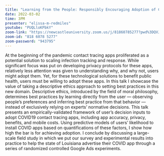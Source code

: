 ```yaml
---
title: "Learning from the People: Responsibly Encouraging Adoption of Contact Tracing Apps"
date: 2022-03-02
time: 3PM
presenter: "elissa-m-redmiles"
youtube: "PUQLloKPbkY"
zoom-link: "https://newcastleuniversity.zoom.us/j/81860785277?pwd%3DQVJ3NnpZNkhqOWpQcXZxVERKSWloUT09"
zoom-id: "818 6078 5277"
zoom-password: "943795"
---
```


At the beginning of the pandemic contact tracing apps proliferated as a potential solution to scaling infection tracking and response. While significant focus was put on developing privacy protocols for these apps, relatively less attention was given to understanding why, and why not, users might adopt them. Yet, for these technological solutions to benefit public health, users must be willing to adopt these apps. In this talk I showcase the value of taking a descriptive ethics approach to setting best practices in this new domain. Descriptive ethics, introduced by the field of moral philosophy, determines best practices by learning directly from the user — observing people’s preferences and inferring best practice from that behavior — instead of exclusively relying on experts’ normative decisions. This talk presents an empirically-validated framework of user’s decision inputs to adopt COVID19 contact tracing apps, including app accuracy, privacy, benefits, and mobile costs. Using predictive models of users’ likelihood to install COVID apps based on quantifications of these factors, I show how high the bar is for achieving adoption. I conclude by discussing a large-scale field study in which we put our survey and experimental results into practice to help the state of Louisiana advertise their COVID app through a series of randomized controlled Google Ads experiments.
